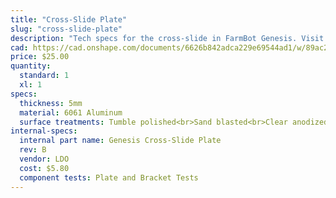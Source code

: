 ```yaml
---
title: "Cross-Slide Plate"
slug: "cross-slide-plate"
description: "Tech specs for the cross-slide in FarmBot Genesis. Visit [our shop](http://shop.farm.bot) to purchase parts."
cad: https://cad.onshape.com/documents/6626b842adca229e69544ad1/w/89ac2637f82d915f22c2bcd0/e/5328b88cc1189e61559c88e2?renderMode=0&uiState=6254fa1a1ad350015b485ddc
price: $25.00
quantity:
  standard: 1
  xl: 1
specs:
  thickness: 5mm
  material: 6061 Aluminum
  surface treatments: Tumble polished<br>Sand blasted<br>Clear anodized
internal-specs:
  internal part name: Genesis Cross-Slide Plate
  rev: B
  vendor: LDO
  cost: $5.80
  component tests: Plate and Bracket Tests
---
```

